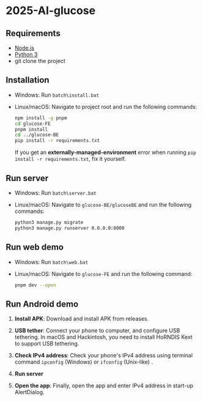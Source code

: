 # 2025-AI-glucose

## Requirements
- [Node.js](https://nodejs.org/)
- [Python 3](https://www.python.org/)
- git clone the project

## Installation
- Windows: Run `batch\install.bat`
- Linux/macOS: Navigate to project root and run the following commands:

    ```sh
    npm install -g pnpm
    cd glucose-FE
    pnpm install
    cd ../glucose-BE
    pip install -r requirements.txt
    ```
    
    If you get an **externally-managed-environment** error when running `pip install -r requirements.txt`, fix it yourself.

## Run server
- Windows: Run `batch\server.bat`
- Linux/macOS: Navigate to `glucose-BE/glucoseBE` and run the following commands:

    ```sh
    python3 manage.py migrate
    python3 manage.py runserver 0.0.0.0:8000
    ```
    
## Run web demo
- Windows: Run `batch\web.bat`
- Linux/macOS: Navigate to `glucose-FE` and run the following command:

    ```sh
    pnpm dev --open
    ```

## Run Android demo

1. **Install APK**: Download and install APK from releases.

2. **USB tether**: Connect your phone to computer, and configure USB tethering. In macOS and Hackintosh, you need to install HoRNDIS Kext to support USB tethering.

3. **Check IPv4 address**: Check your phone's IPv4 address using terminal command `ipconfig` (Windows) or `ifconfig` (Unix-like) .

4. **Run server**

5. **Open the app**: Finally, open the app and enter IPv4 address in start-up AlertDialog.